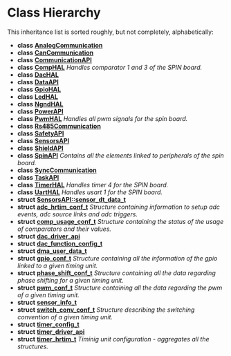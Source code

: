 
# Class Hierarchy

This inheritance list is sorted roughly, but not completely, alphabetically:


* **class** [**AnalogCommunication**](classAnalogCommunication.md) 
* **class** [**CanCommunication**](classCanCommunication.md) 
* **class** [**CommunicationAPI**](classCommunicationAPI.md) 
* **class** [**CompHAL**](classCompHAL.md) _Handles comparator 1 and 3 of the SPIN board._ 
* **class** [**DacHAL**](classDacHAL.md) 
* **class** [**DataAPI**](classDataAPI.md) 
* **class** [**GpioHAL**](classGpioHAL.md) 
* **class** [**LedHAL**](classLedHAL.md) 
* **class** [**NgndHAL**](classNgndHAL.md) 
* **class** [**PowerAPI**](classPowerAPI.md) 
* **class** [**PwmHAL**](classPwmHAL.md) _Handles all pwm signals for the spin board._ 
* **class** [**Rs485Communication**](classRs485Communication.md) 
* **class** [**SafetyAPI**](classSafetyAPI.md) 
* **class** [**SensorsAPI**](classSensorsAPI.md) 
* **class** [**ShieldAPI**](classShieldAPI.md) 
* **class** [**SpinAPI**](classSpinAPI.md) _Contains all the elements linked to peripherals of the spin board._ 
* **class** [**SyncCommunication**](classSyncCommunication.md) 
* **class** [**TaskAPI**](classTaskAPI.md) 
* **class** [**TimerHAL**](classTimerHAL.md) _Handles timer 4 for the SPIN board._ 
* **class** [**UartHAL**](classUartHAL.md) _Handles usart 1 for the SPIN board._ 
* **struct** [**SensorsAPI::sensor\_dt\_data\_t**](structSensorsAPI_1_1sensor__dt__data__t.md) 
* **struct** [**adc\_hrtim\_conf\_t**](structadc__hrtim__conf__t.md) _Structure containing information to setup adc events, adc source links and adc triggers._ 
* **struct** [**comp\_usage\_conf\_t**](structcomp__usage__conf__t.md) _Structure containing the status of the usage of comparators and their values._ 
* **struct** [**dac\_driver\_api**](structdac__driver__api.md) 
* **struct** [**dac\_function\_config\_t**](structdac__function__config__t.md) 
* **struct** [**dma\_user\_data\_t**](structdma__user__data__t.md) 
* **struct** [**gpio\_conf\_t**](structgpio__conf__t.md) _Structure containing all the information of the gpio linked to a given timing unit._ 
* **struct** [**phase\_shift\_conf\_t**](structphase__shift__conf__t.md) _Structure containing all the data regarding phase shifting for a given timing unit._ 
* **struct** [**pwm\_conf\_t**](structpwm__conf__t.md) _Structure containing all the data regarding the pwm of a given timing unit._ 
* **struct** [**sensor\_info\_t**](structsensor__info__t.md) 
* **struct** [**switch\_conv\_conf\_t**](structswitch__conv__conf__t.md) _Structure describing the switching convention of a given timing unit._ 
* **struct** [**timer\_config\_t**](structtimer__config__t.md) 
* **struct** [**timer\_driver\_api**](structtimer__driver__api.md) 
* **struct** [**timer\_hrtim\_t**](structtimer__hrtim__t.md) _Timinig unit configuration - aggregates all the structures._ 

